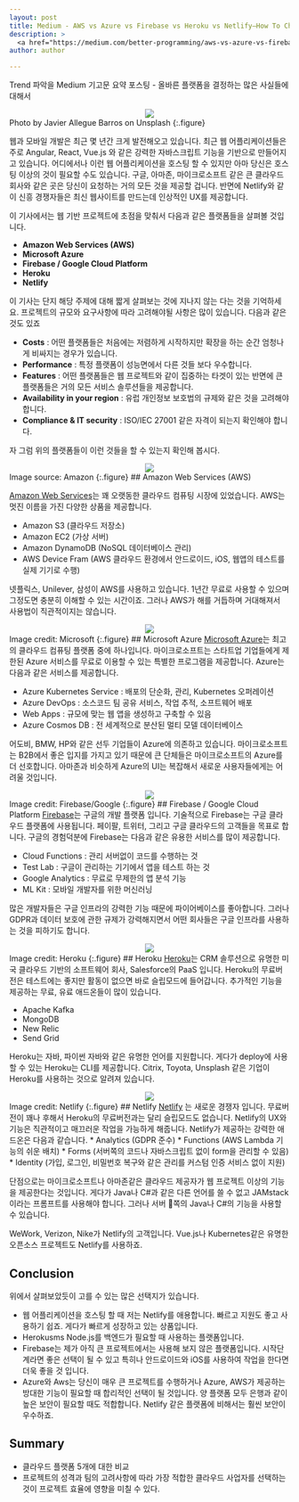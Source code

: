 ```yaml
---
layout: post
title: Medium - AWS vs Azure vs Firebase vs Heroku vs Netlify—How To Choose the Best Platform for Web Projects
description: >
  <a href="https://medium.com/better-programming/aws-vs-azure-vs-firebase-vs-heroku-vs-netlify-how-to-choose-the-best-platform-for-web-projects-482d017de254">원문 - Ali Kamalizade</a>
author: author

---
```


Trend 파악을 Medium 기고문 요약 포스팅 - 올바른 플랫폼을 결정하는 많은 사실들에 대해서

<center>
<img src="https://miro.medium.com/max/1400/1*wkeo2W7cBxJS4oQ6Esdu4g.jpeg"/>
</center>
Photo by Javier Allegue Barros on Unsplash
{:.figure}

웹과 모바일 개발은 최근 몇 년간 크게 발전해오고 있습니다. 최근 웹 어플리케이션들은 주로 Angular, React, Vue.js 와 같은 강력한 자바스크립트 기능을 기반으로 만들어지고 있습니다. 어디에서나 이런 웹 어플리케이션을 호스팅 할 수 있지만 아마 당신은 호스팅 이상의 것이 필요할 수도 있습니다. 구글, 아마존, 마이크로소프트 같은 큰 클라우드 회사와 같은 곳은 당신이 요청하는 거의 모든 것을 제공할 겁니다. 반면에 Netlify와 같이 신흥 경쟁자들은 최신 웹사이트를 만드는데 인상적인 UX를 제공합니다.

이 기사에서는 웹 기반 프로젝트에 초점을 맞춰서 다음과 같은 플랫폼들을 살펴볼 것입니다.
* <b>Amazon Web Services (AWS)</b>
* <b>Microsoft Azure</b>
* <b>Firebase / Google Cloud Platform</b>
* <b>Heroku</b>
* <b>Netlify</b>

이 기사는 단지 해당 주제에 대해 짧게 살펴보는 것에 지나지 않는 다는 것을 기억하세요. 프로젝트의 규모와 요구사항에 따라 고려해야될 사항은 많이 있습니다. 다음과 같은 것도 있죠
* <b>Costs</b> : 어떤 플랫폼들은 처음에는 저렴하게 시작하지만 확장을 하는 순간 엄청나게 비싸지는 경우가 있습니다.
* <b>Performance</b> : 특정 플랫폼이 성능면에서 다른 것들 보다 우수합니다.
* <b>Features</b> : 어떤 플랫폼들은 웹 프로젝트와 같이 집중하는 타겟이 있는 반면에 큰 플랫폼들은 거의 모든 서비스 솔루션들을 제공합니다.
* <b>Availability in your region</b> : 유럽 개인정보 보호법의 규제와 같은 것을 고려해야 합니다.
* <b>Compliance & IT security</b> : ISO/IEC 27001 같은 자격이 되는지 확인해야 합니다.

자 그럼 위의 플랫폼들이 이런 것들을 할 수 있는지 확인해 봅시다.

<center>
<img src="https://miro.medium.com/max/1400/1*In1LWtkXkp4xNo1tub4NqQ.png"/>
</center>
Image source: Amazon
{:.figure}
## Amazon Web Services (AWS)

<a href="https://aws.amazon.com/?nc1=h_ls"><u>Amazon Web Services</u></a>는 꽤 오랫동한 클라우드 컴퓨팅 시장에 있었습니다. AWS는 멋진 이름을 가진 다양한 상품을 제공합니다.
* Amazon S3 (클라우드 저장소)
* Amazon EC2 (가상 서버)
* Amazon DynamoDB (NoSQL 데이터베이스 관리)
* AWS Device Fram (AWS 클라우드 환경에서 안드로이드, iOS, 웹앱의 테스트를 실제 기기로 수행)

넷플릭스, Unilever, 삼성이 AWS를 사용하고 있습니다. 1년간 무료로 사용할 수 있으며 그정도면 충분히 이해할 수 있는 시간이죠. 그러나 AWS가 해를 거듭하며 거대해져서 사용법이 직관적이지는 않습니다.

<center>
<img src="https://miro.medium.com/max/1400/1*P8GgRLQaOTwd9JwLQAVr5A.png"/>
</center>
Image credit: Microsoft
{:.figure}
## Microsoft Azure
<a href="https://azure.microsoft.com/en-gb/"><u>Microsoft Azure</u></a>는 최고의 클라우드 컴퓨팅 플랫폼 중에 하나입니다. 마이크로소프트는 스타트업 기업들에게 제한된 Azure 서비스를 무료로 이용할 수 있는 특별한 프로그램을 제공합니다. Azure는 다음과 같은 서비스를 제공합니다.

* Azure Kubernetes Service : 배포의 단순화, 관리, Kubernetes 오퍼레이션
* Azure DevOps : 소스코드 팀 공유 서비스, 작업 추적, 소프트웨어 배포
* Web Apps : 규모에 맞는 웹 앱을 생성하고 구축할 수 있음
* Azure Cosmos DB : 전 세계적으로 분산된 멀티 모델 데이터베이스

어도비, BMW, HP와 같은 선두 기업들이 Azure에 의존하고 있습니다. 마이크로소프트는 B2B에서 좋은 입지를 가지고 있기 때문에 큰 단체들은 마이크로소프트의 Azure를 더 선호합니다. 아마존과 비슷하게 Azure의 UI는 복잡해서 새로운 사용자들에게는 어려울 것입니다.

<center>
<img src="https://miro.medium.com/max/1400/1*y7pEGBne39DTLnugCfruXg.png"/>
</center>
Image credit: Firebase/Google
{:.figure}
## Firebase / Google Cloud Platform
<a href="https://firebase.google.com/"><u>Firebase</u></a>는 구글의 개발 플랫폼 입니다. 기술적으로 Firebase는 구글 클라우드 플랫폼에 사용됩니다. 페이팔, 트위터, 그리고 구글 클라우드의 고객들을 목표로 합니다. 구글의 경험덕분에 Firebase는 다음과 같은 유용한 서비스를 많이 제공합니다.

* Cloud Functions : 관리 서버없이 코드를 수행하는 것
* Test Lab : 구글이 관리하는 기기에서 앱을 테스트 하는 것
* Google Analytics : 무료로 무제한의 앱 분석 기능
* ML Kit : 모바일 개발자를 위한 머신러닝

많은 개발자들은 구글 인프라의 강력한 기능 때문에 파이어베이스를 좋아합니다. 그러나 GDPR과 데이터 보호에 관한 규제가 강력해지면서 어떤 회사들은 구글 인프라를 사용하는 것을 피하기도 합니다.

<center>
<img src="https://miro.medium.com/max/1400/1*C514ItaHTpeHtD_15tMD8Q.png"/>
</center>
Image credit: Heroku
{:.figure}
## Heroku
<a href="https://www.heroku.com/home"><u>Heroku</u></a>는 CRM 솔루션으로 유명한 미국 클라우드 기반의 소프트웨어 회사, Salesforce의 PaaS 입니다. Heroku의 무료버전은 테스트에는 좋지만 활동이 없으면 바로 슬립모드에 들어갑니다. 추가적인 기능을 제공하는 무료, 유료 애드온들이 많이 있습니다.

* Apache Kafka
* MongoDB
* New Relic
* Send Grid

Heroku는 자바, 파이썬 자바와 같은 유명한 언어를 지원합니다. 게다가 deploy에 사용할 수 있는 Heroku는 CLI를 제공합니다. Citrix, Toyota, Unsplash 같은 기업이 Heroku를 사용하는 것으로 알려져 있습니다.

<center>
<img src="https://miro.medium.com/max/1400/1*6EwWSBknlxfk-zErn-d8DQ.png"/>
</center>
Image credit: Netlify
{:.figure}
## Netlify
<a href="https://www.netlify.com/"><u>Netlify</u></a> 는 새로운 경쟁자 입니다. 무료버전이 꽤나 후해서 Heroku의 무료버전과는 달리 슬립모드도 없습니다. Netlify의 UX와 기능은 직관적이고 매끄러운 작업을 가능하게 해줍니다. Netlify가 제공하는 강력한 애드온은 다음과 같습니다.
* Analytics (GDPR 준수)
* Functions (AWS Lambda 기능의 쉬운 배치)
* Forms (서버쪽의 코드나 자바스크립트 없이 form을 관리할 수 있음)
* Identity (가입, 로그인, 비밀번호 복구와 같은 관리를 커스텀 인증 서비스 없이 지원)

단점으로는 마이크로소프트나 아마존같은 클라우드 제공자가 웹 프로젝트 이상의 기능을 제공한다는 것입니다. 게다가 Java나 C#과 같은 다른 언어를 쓸 수 없고 JAMstack이라는 프롬프트를 사용해야 합니다. 그러나 서버 쪽의 Java나 C#의 기능을 사용할 수 있습니다.

WeWork, Verizon, Nike가 Netlify의 고객입니다. Vue.js나 Kubernetes같은 유명한 오픈소스 프로젝트도 Netlify를 사용하죠.

## Conclusion
위에서 살펴보았듯이 고를 수 있는 많은 선택지가 있습니다.
* 웹 어플리케이션을 호스팅 할 때 저는 Netlify를 애용합니다. 빠르고 지원도 좋고 사용하기 쉽죠. 게다가 빠르게 성장하고 있는 상품입니다.
* Herokusms Node.js를 백엔드가 필요할 때 사용하는 플랫폼입니다.
* Firebase는 제가 아직 큰 프로젝트에서는 사용해 보지 않은 플랫폼입니다. 시작단계라면 좋은 선택이 될 수 있고 특히나 안드로이드와 iOS를 사용하여 작업을 한다면 더욱 좋을 것 입니다.
* Azure와 Aws는 당신이 매우 큰 프로젝트를 수행하거나 Azure, AWS가 제공하는 방대한 기능이 필요할 때 합리적인 선택이 될 것입니다. 양 플랫폼 모두 은행과 같이 높은 보안이 필요할 때도 적합합니다. Netlify 같은 플랫폼에 비해서는 훨씬 보안이 우수하죠.

## Summary
* 클라우드 플랫폼 5개에 대한 비교
* 프로젝트의 성격과 팀의 고려사항에 따라 가장 적합한 클라우드 사업자를 선택하는 것이 프로젝트 효율에 영향을 미칠 수 있다.
